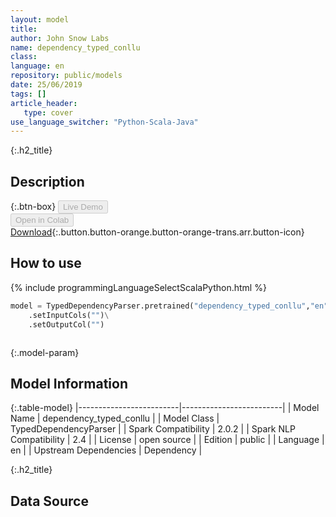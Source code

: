 ```yaml
---
layout: model
title: 
author: John Snow Labs
name: dependency_typed_conllu
class: 
language: en
repository: public/models
date: 25/06/2019
tags: []
article_header:
   type: cover
use_language_switcher: "Python-Scala-Java"
---
```


{:.h2_title}
## Description 




{:.btn-box}
<button class="button button-orange" disabled>Live Demo</button><br/><button class="button button-orange" disabled>Open in Colab</button><br/>[Download](https://s3.amazonaws.com/auxdata.johnsnowlabs.com/public/models/dependency_typed_conllu_en_2.0.2_2.4_1561473259215.zip){:.button.button-orange.button-orange-trans.arr.button-icon}<br/>

## How to use 
<div class="tabs-box" markdown="1">

{% include programmingLanguageSelectScalaPython.html %}

```python
model = TypedDependencyParser.pretrained("dependency_typed_conllu","en","public/models")\
	.setInputCols("")\
	.setOutputCol("")
```

```scala

```
</div>



{:.model-param}
## Model Information

{:.table-model}
|-------------------------|-------------------------|
| Model Name              | dependency_typed_conllu |
| Model Class             | TypedDependencyParser   |
| Spark Compatibility     | 2.0.2                   |
| Spark NLP Compatibility | 2.4                     |
| License                 | open source             |
| Edition                 | public                  |
| Language                | en                      |
| Upstream Dependencies   | Dependency              |




{:.h2_title}
## Data Source


